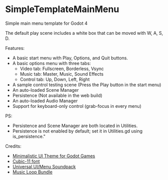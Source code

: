 # SimpleTemplateMainMenu

Simple main menu template for Godot 4

The default play scene includes a white box that can be moved with W, A, S, D.

Features:

- A basic start menu with Play, Options, and Quit buttons.
- A basic options menu with three tabs:
    - Video tab: Fullscreen, Borderless, Vsync
    - Music tab: Master, Music, Sound Effects
    - Control tab: Up, Down, Left, Right
- A sample control testing scene (Press the Play button in the start menu)
- An auto-loaded Scene Manager
- Persistence (Not available in the web build)
- An auto-loaded Audio Manager
- Support for keyboard-only control (grab-focus in every menu)

PS:

- Persistence and Scene Manager are both located in Utilities.
- Persistence is not enabled by default; set it in Utilities.gd using is_persistence."

Credits:
- [Minimalistic UI Theme for Godot Games](https://itch.io/queue/c/1473270/themes-for-godot-games?game_id=1091572)
- [Cubic-11 font](https://github.com/ACh-K/Cubic-11)
- [Universal UI/Menu Soundpack](https://ellr.itch.io/universal-ui-soundpack)
- [Music Loop Bundle](https://tallbeard.itch.io/music-loop-bundle)
